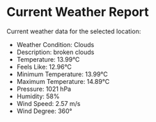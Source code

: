 # Current Weather Report
Current weather data for the selected location:
- Weather Condition: Clouds
- Description: broken clouds
- Temperature: 13.99°C
- Feels Like: 12.96°C
- Minimum Temperature: 13.99°C
- Maximum Temperature: 14.89°C
- Pressure: 1021 hPa
- Humidity: 58%
- Wind Speed: 2.57 m/s
- Wind Degree: 360°
